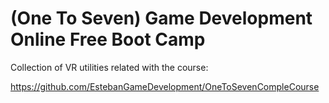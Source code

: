 # (One To Seven) Game Development Online Free Boot Camp

Collection of VR utilities related with the course:

https://github.com/EstebanGameDevelopment/OneToSevenCompleCourse
